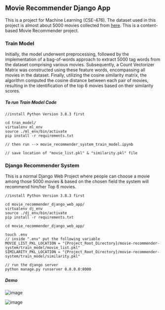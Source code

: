 
## Movie Recommender Django App

This is a project for Machine Learning (CSE-476).
The dataset used in this project is almost about 5000 movies collected from [here](https://www.kaggle.com/datasets/tmdb/tmdb-movie-metadata).
This is a content-based Movie Recommender project.


### Train Model
Initially, the model underwent preprocessing, followed by the implementation of a bag-of-words approach to extract 5000 tag words from the dataset comprising various movies. Subsequently, a Count Vectorizer Matrix was constructed using these feature words, encompassing all movies in the dataset. Finally, utilizing the cosine similarity matrix, the algorithm computed the cosine distance between each pair of movies, resulting in the identification of the top 6 movies based on their similarity scores.

##### To run Train Model Code
```
//install Python Version 3.8.3 first

cd tran_model/
virtualenv ml_env
source ./ml_env/bin/activate
pip install -r requirements.txt

// then run --> movie_recommender_system_train_model.ipynb

// save location of "movie_list.pkl" & "similarity.pkl" file
```

### Django Recommender System

This is a normal Django Web Project where people can choose a movie among those 5000 movies & based on the chosen field the system will recommend him/her Top 6 movies.

```
//install Python Version 3.8.3 first

cd movie_recommender_django_web_app/
virtualenv dj_env
source ./dj_env/bin/activate
pip install -r requirements.txt

cd movie_recommender_django_web_app/

touch .env
// inside ".env" put the following variable
MOVIE_LIST_PKL_LOCATION = "{Project_Root_Directory}/movie-recommender-system/train_model/movie_list.pkl"
SIMILARITY_PKL_LOCATION = "{Project_Root_Directory}/movie-recommender-system/train_model/similarity.pkl"

// run the django server
python manage.py runserver 0.0.0.0:8000
```
##### Demo
![image](https://github.com/RatedRAkash/Movie_Recommender_System/assets/49761339/188a4b61-6768-494d-9afa-ee66879c50c4)

![image](https://github.com/RatedRAkash/Movie_Recommender_System/assets/49761339/528009d4-6542-4d4b-8b59-c2ab19c9dea6)
